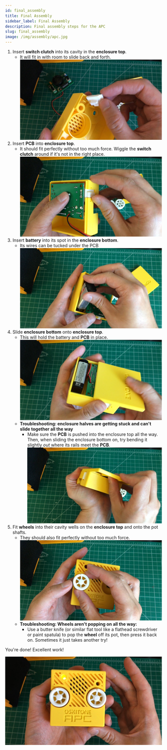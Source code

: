 ```yaml
---
id: final_assembly
title: Final Assembly
sidebar_label: Final Assembly
description: Final assembly steps for the APC
slug: final_assembly
image: /img/assembly/apc.jpg
---
```


1. Insert **switch clutch** into its cavity in the **enclosure top**.
   - It will fit in with room to slide back and forth.
     ![Insert switch clutch](/img/assembly/switch_clutch.jpg)
2. Insert **PCB** into **enclosure top**.
   - It should fit perfectly without too much force. Wiggle the **switch clutch** around if it's not in the right place.
     ![Insert PCB](/img/assembly/pcb.jpg)
3. Insert **battery** into its spot in the **enclosure bottom**.
   - Its wires can be tucked under the PCB
     ![Insert battery ](/img/assembly/battery.jpg)
4. Slide **enclosure bottom** onto **enclosure top**.
   - This will hold the battery and **PCB** in place.
     ![Slide enclosure halves together](/img/assembly/enclosure-slide.jpg)
   - **Troubleshooting: enclosure halves are getting stuck and can't slide together all the way**
     - Make sure the **PCB** is pushed into the enclosure top all the way. Then, when sliding the enclosure bottom on, try bending it slightly _out_ where its rails meet the **PCB**.
       ![Bend enclosure top up if necessary](/img/assembly/enclosure-bend.jpg)
       <!-- TODO: annotate image -->
5. Fit **wheels** into their cavity wells on the **enclosure top** and onto the pot shafts.
   - They should also fit perfectly without too much force.
     ![Add wheels](/img/assembly/wheel.jpg)
   - **Troubleshooting: Wheels aren't popping on all the way:**
     - Use a butter knife (or similar flat tool like a flathead screwdriver or paint spatula) to pop the **wheel** off its pot, then press it back on. Sometimes it just takes another try!

You're done! Excellent work!

![An assembled Oskitone APC](/img/assembly/apc.jpg)

